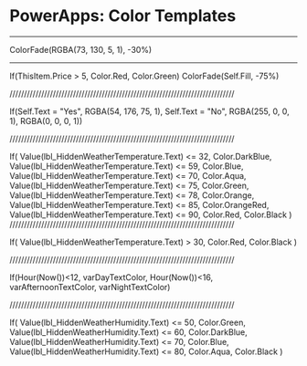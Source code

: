 # PowerApps: Color Templates
___
ColorFade(RGBA(73, 130, 5, 1), -30%)


--------------------------------------------------------
If(ThisItem.Price > 5, Color.Red, Color.Green)
ColorFade(Self.Fill, -75%)

//////////////////////////////////////////////////////////////////////////////

If(Self.Text = "Yes", RGBA(54, 176, 75, 1),
   Self.Text = "No", RGBA(255, 0, 0, 1), 
   RGBA(0, 0, 0, 1))

//////////////////////////////////////////////////////////////////////////////

If(
    Value(lbl_HiddenWeatherTemperature.Text) <= 32,
    Color.DarkBlue,
    Value(lbl_HiddenWeatherTemperature.Text) <= 59,
    Color.Blue,
    Value(lbl_HiddenWeatherTemperature.Text) <= 70,
    Color.Aqua,
    Value(lbl_HiddenWeatherTemperature.Text) <= 75,
    Color.Green,
    Value(lbl_HiddenWeatherTemperature.Text) <= 78,
    Color.Orange,
    Value(lbl_HiddenWeatherTemperature.Text) <= 85,
    Color.OrangeRed,
    Value(lbl_HiddenWeatherTemperature.Text) <= 90,
    Color.Red,
    Color.Black
)
//////////////////////////////////////////////////////////////////////////////

If(
    Value(lbl_HiddenWeatherTemperature.Text) > 30,
    Color.Red,
    Color.Black
)

//////////////////////////////////////////////////////////////////////////////


If(Hour(Now())<12, varDayTextColor, Hour(Now())<16, varAfternoonTextColor, varNightTextColor)

//////////////////////////////////////////////////////////////////////////////

If(
    Value(lbl_HiddenWeatherHumidity.Text) <= 50,
    Color.Green,
    Value(lbl_HiddenWeatherHumidity.Text) <= 60,
    Color.DarkBlue,
    Value(lbl_HiddenWeatherHumidity.Text) <= 70,
    Color.Blue,
    Value(lbl_HiddenWeatherHumidity.Text) <= 80,
    Color.Aqua,
    Color.Black
)
